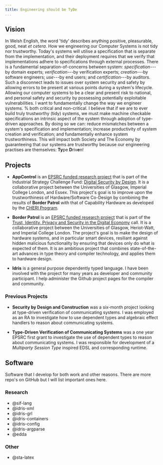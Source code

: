 ```yaml
---
title: Engineering should be TyDe
...
```


## Vision

In Welsh English, the word 'tidy' describes anything positive, pleasurable, good, neat *et cetera*.
How we engineering our Computer Systems is not tidy nor trustworthy.
Today's systems will utilise a specification that is separate from the implementation, and their deployment requires that we verify that implementations adhere to specifications through external processes.
There is a fundamental separation-of-concerns between system: *specification*---by domain experts; *verification*---by verification experts; *creation*---by software engineers; *use*---by end users; and *certification*---by auditors.
Such a disconnect leads to issues over system security and safety by allowing errors to be present at various points during a system's lifecycle.
Allowing our computer systems to be a clear and present risk to national, and personal safety and security by possessing potentially exploitable vulnerabilities.
I want to fundamentally change the way we engineer systems. % both critical and non-critical.
I believe that if we are to ever build truly trustworthy (tidy) systems, we must make machine checkable specifications an intrinsic aspect of the system through adoption of type-driven approaches.
By doing so we can:
reduce mismatches between a system's specification and implementation;
increase productivity of system creation and verification; and
fundamentally enhance system trustworthiness.
This will impact both Society and The Economy by guaranteeing that our systems are trustworthy because our engineering practises are themselves: **Ty**pe **D**riv**e**n!


## Projects

+ **AppControl** is an [EPSRC funded research project](https://gow.epsrc.ukri.org/NGBOViewGrant.aspx?GrantRef=EP/V000462/1) that is part of the Industrial Strategy Challenge Fund: [Digital Security by Design](https://epsrc.ukri.org/funding/calls/iscf-digital-security-by-design-research-projects/).
It is a collaborative project between the Universities of Glasgow, Imperial College London, and Essex.
This project's goal is to improve upon the trustworthiness of Hardware/Software Co-Design by combining the results of **Border Patrol** with that of Capability Hardware as developed by the [CHERI Program](https://www.cl.cam.ac.uk/research/security/ctsrd/cheri/dsbd.html).


+ **Border Patrol** is an [EPSRC funded research project](http://gow.epsrc.ac.uk/NGBOViewGrant.aspx?GrantRef=EP/N028201/1) that is part of the [Trust, Identity, Privacy and Security in the Digital Economy](https://www.epsrc.ac.uk/funding/calls/trustidentityprivacysecurity/) call.
It is a collaborative project between the Universities of Glasgow, Heriot-Watt, and Imperial College London.
The project's goal is to make the design of hardware systems, and in particular smart devices, resiliant against hidden malicious functionality by ensuring that devices only do what is expected of them. It is an ambitious project that combines state-of-the-art advances in type theory and compiler technology, and applies them to hardware design.

+ **Idris** is a general purpose dependently typed language.
I have been involved with the project for many years as developer and community participant.
I help administer the Github project pages for the compiler and community.

<!--
+ **BiGraphER** I am currently getting involved with the [BigraphER project](http://www.dcs.gla.ac.uk/~michele/bigrapher.html).
Bigraphs are an interesting formalism for modelling communicating systems.
I am applying my expertise in dependent types to help further reason about domain specific bigraphical models.
-->

### Previous Projects

+ **Security by Design and Construction** was a six-month project looking at type-driven verification of communicating systems. I was employed as an RA to investigate how to use dependent types and algebraic effect handlers to reason about communicating systems.

+ **Type-Driven Verification of Communicating Systems** was a one year EPSRC first grant to investigate the use of dependent types to reason about communicating systems. I was responsible for development of a *Multiparty Session Type* inspired EDSL and corresponding runtime.


## Software

Software that I develop for both work and other reasons.
There are more repo's on GitHub but I will list important ones here.

### Research

+ @sif-lang
+ @idris-xml
+ @idris-grl
+ @idris-containers
+ @idris-config
+ @idris-argparse
+ @edda


### Other

+ @sta-latex

